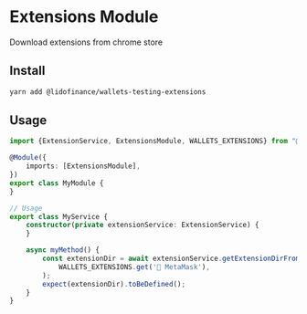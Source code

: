 # Extensions Module

Download extensions from chrome store

## Install

```bash
yarn add @lidofinance/wallets-testing-extensions
```

## Usage

```ts
import {ExtensionService, ExtensionsModule, WALLETS_EXTENSIONS} from "@lidofinance/wallets-testing-extensions";

@Module({
    imports: [ExtensionsModule],
})
export class MyModule {
}

// Usage
export class MyService {
    constructor(private extensionService: ExtensionService) {
    }

    async myMethod() {
        const extensionDir = await extensionService.getExtensionDirFromId(
            WALLETS_EXTENSIONS.get('🦊 MetaMask'),
        );
        expect(extensionDir).toBeDefined();
    }
}
```
